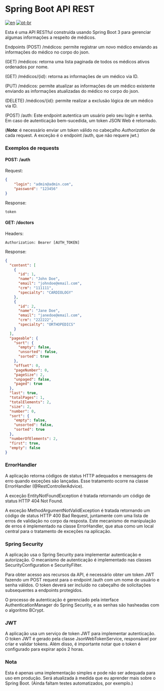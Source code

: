 # Spring Boot API REST

[![en](https://img.shields.io/badge/lang-en-red.svg)](https://github.com/douglasdotv/spring-boot-api-rest/blob/main/README.md)
[![pt-br](https://img.shields.io/badge/lang-pt--br-green.svg)](https://github.com/douglasdotv/spring-boot-api-rest/blob/main/README.pt-br.md)

Esta é uma API RESTful construída usando Spring Boot 3 para gerenciar algumas informações a respeito de médicos.

Endpoints
(POST) /médicos: permite registrar um novo médico enviando as informações do médico no corpo do json.

(GET) /médicos: retorna uma lista paginada de todos os médicos ativos ordenados por nome.

(GET) /médicos/{id}: retorna as informações de um médico via ID.

(PUT) /médicos: permite atualizar as informações de um médico existente enviando as informações atualizadas do médico no corpo do json.

(DELETE) /médicos/{id}: permite realizar a exclusão lógica de um médico via ID.

(POST) /auth: Este endpoint autentica um usuário pelo seu login e senha. Em caso de autenticação bem-sucedida, um token JSON Web é retornado.

(***Nota***: é necessário enviar um token válido no cabeçalho *Authorization* de cada request. A exceção é o endpoint /auth, que não requere jwt.)

### Exemplos de requests

#### POST: /auth

Request:

```json
{
    "login": "admin@admin.com",
    "password": "123456"
}
```

Response:

```
token
```


#### GET: /doctors

Headers:

```
Authorization: Bearer [AUTH_TOKEN]
```

Response:

```json
{
  "content": [
    {
      "id": 1,
      "name": "John Doe",
      "email": "johndoe@email.com",
      "crm": "111111",
      "specialty": "CARDIOLOGY"
    },
    {
      "id": 2,
      "name": "Jane Doe",
      "email": "janedoe@email.com",
      "crm": "222222",
      "specialty": "ORTHOPEDICS"
    }
  ],
  "pageable": {
    "sort": {
      "empty": false,
      "unsorted": false,
      "sorted": true
    },
    "offset": 0,
    "pageNumber": 0,
    "pageSize": 2,
    "unpaged": false,
    "paged": true
  },
  "last": true,
  "totalPages": 1,
  "totalElements": 2,
  "size": 2,
  "number": 0,
  "sort": {
    "empty": false,
    "unsorted": false,
    "sorted": true
  },
  "numberOfElements": 2,
  "first": true,
  "empty": false
}
```

### ErrorHandler
A aplicação retorna códigos de status HTTP adequados e mensagens de erro quando exceções são lançadas. Esse tratamento ocorre na classe ErrorHandler (@RestControllerAdvice).

A exceção EntityNotFoundException é tratada retornando um código de status HTTP 404 Not Found.

A exceção MethodArgumentNotValidException é tratada retornando um código de status HTTP 400 Bad Request, juntamente com uma lista de erros de validação no corpo da resposta. Este mecanismo de manipulação de erros é implementado na classe ErrorHandler, que atua como um local central para o tratamento de exceções na aplicação.

### Spring Security
A aplicação usa o Spring Security para implementar autenticação e autorização. O mecanismo de autenticação é implementado nas classes SecurityConfiguration e SecurityFilter.

Para obter acesso aos recursos da API, é necessário obter um token JWT fazendo um POST request para o endpoint /auth com um nome de usuário e senha válidos. O token deverá ser incluído no cabeçalho de solicitações subsequentes a endpoints protegidos.

O processo de autenticação é gerenciado pela interface AuthenticationManager do Spring Security, e as senhas são hasheadas com o algoritmo BCrypt.

### JWT
A aplicação usa um serviço de token JWT para implementar autenticação. O token JWT é gerado pela classe JsonWebTokenService, responsável por criar e validar tokens. Além disso, é importante notar que o token é configurado para expirar após 2 horas.

### Nota
Esta é apenas uma implementação simples e pode não ser adequada para uso em produção. Será atualizada à medida que eu aprender mais sobre o Spring Boot. (Ainda faltam testes automatizados, por exemplo.)